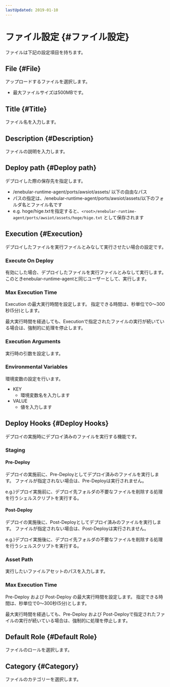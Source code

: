 ```yaml
---
lastUpdated: 2019-01-10
---
```


# ファイル設定 {#ファイル設定}

ファイルは下記の設定項目を持ちます。

## File {#File}

アップロードするファイルを選択します。

- 最大ファイルサイズは500MBです。

## Title {#Title}

ファイル名を入力します。

## Description {#Description}

ファイルの説明を入力します。

## Deploy path {#Deploy path}

デプロイした際の保存先を指定します。  

- <root>/enebular-runtime-agent/ports/awsiot/assets/ 以下の自由なパス
- パスの指定は、<root>/enebular-runtime-agent/ports/awsiot/assets/以下のフォルダ名とファイル名です
- e.g. hoge/hige.txtを指定すると、`<root>/enebular-runtime-agent/ports/awsiot/assets/hoge/hige.txt` として保存されます

## Execution {#Execution}

デプロイしたファイルを実行ファイルとみなして実行させたい場合の設定です。

### Execute On Deploy

有効にした場合、デプロイしたファイルを実行ファイルとみなして実行します。
このときenebular-runtime-agentと同じユーザーとして、実行します。

### Max Execution Time

Execution の最大実行時間を設定します。
指定できる時間は、秒単位で0〜300秒(5分)とします。

最大実行時間を経過しても、Executionで指定されたファイルの実行が続いている場合は、強制的に処理を停止します。

### Execution Arguments

実行時の引数を設定します。

### Environmental Variables

環境変数の設定を行います。

- KEY
    - 環境変数名を入力します
- VALUE
    - 値を入力します

## Deploy Hooks {#Deploy Hooks}

デプロイの実施時にデプロイ済みのファイルを実行する機能です。

### Staging

#### Pre-Deploy

デプロイの実施前に、Pre-Deployとしてデプロイ済みのファイルを実行します。
ファイルが指定されない場合は、Pre-Deployは実行されません。

e.g.)デプロイ実施前に、デプロイ先フォルダの不要なファイルを削除する処理を行うシェルスクリプトを実行する。

#### Post-Deploy

デプロイの実施後に、Post-Deployとしてデプロイ済みのファイルを実行します。
ファイルが指定されない場合は、Post-Deployは実行されません。

e.g.)デプロイ実施後に、デプロイ先フォルダの不要なファイルを削除する処理を行うシェルスクリプトを実行する。

### Asset Path

実行したいファイルアセットのパスを入力します。

### Max Execution Time

Pre-Deploy および Post-Deploy の最大実行時間を設定します。
指定できる時間は、秒単位で0〜300秒(5分)とします。

最大実行時間を経過しても、Pre-Deploy および Post-Deployで指定されたファイルの実行が続いている場合は、強制的に処理を停止します。

## Default Role {#Default Role}

ファイルのロールを選択します。

## Category {#Category}

ファイルのカテゴリーを選択します。
